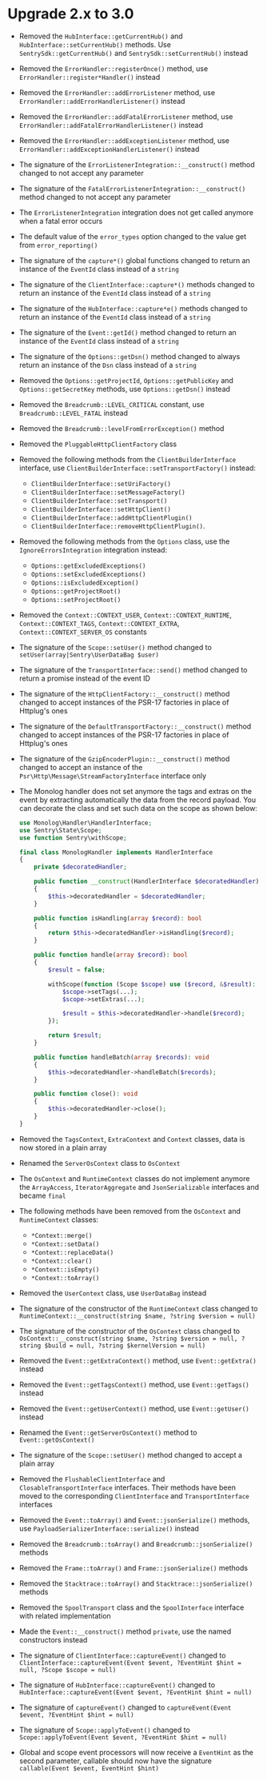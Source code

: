 # Upgrade 2.x to 3.0

- Removed the `HubInterface::getCurrentHub()` and `HubInterface::setCurrentHub()` methods. Use `SentrySdk::getCurrentHub()` and `SentrySdk::setCurrentHub()` instead
- Removed the `ErrorHandler::registerOnce()` method, use `ErrorHandler::register*Handler()` instead
- Removed the `ErrorHandler::addErrorListener` method, use `ErrorHandler::addErrorHandlerListener()` instead
- Removed the `ErrorHandler::addFatalErrorListener` method, use `ErrorHandler::addFatalErrorHandlerListener()` instead
- Removed the `ErrorHandler::addExceptionListener` method, use `ErrorHandler::addExceptionHandlerListener()` instead
- The signature of the `ErrorListenerIntegration::__construct()` method changed to not accept any parameter
- The signature of the `FatalErrorListenerIntegration::__construct()` method changed to not accept any parameter
- The `ErrorListenerIntegration` integration does not get called anymore when a fatal error occurs
- The default value of the `error_types` option changed to the value get from `error_reporting()`
- The signature of the `capture*()` global functions changed to return an instance of the `EventId` class instead of a `string`
- The signature of the `ClientInterface::capture*()` methods changed to return an instance of the `EventId` class instead of a `string`
- The signature of the `HubInterface::capture*e()` methods changed to return an instance of the `EventId` class instead of a `string`
- The signature of the `Event::getId()` method changed to return an instance of the `EventId` class instead of a `string`
- The signature of the `Options::getDsn()` method changed to always return an instance of the `Dsn` class instead of a `string`
- Removed the `Options::getProjectId`, `Options::getPublicKey` and `Options::getSecretKey` methods, use `Options::getDsn()` instead
- Removed the `Breadcrumb::LEVEL_CRITICAL` constant, use `Breadcrumb::LEVEL_FATAL` instead
- Removed the `Breadcrumb::levelFromErrorException()` method
- Removed the `PluggableHttpClientFactory` class
- Removed the following methods from the `ClientBuilderInterface` interface, use `ClientBuilderInterface::setTransportFactory()` instead:
  - `ClientBuilderInterface::setUriFactory()`
  - `ClientBuilderInterface::setMessageFactory()`
  - `ClientBuilderInterface::setTransport()`
  - `ClientBuilderInterface::setHttpClient()`
  - `ClientBuilderInterface::addHttpClientPlugin()`
  - `ClientBuilderInterface::removeHttpClientPlugin()`.
- Removed the following methods from the `Options` class, use the `IgnoreErrorsIntegration` integration instead:
  - `Options::getExcludedExceptions()`
  - `Options::setExcludedExceptions()`
  - `Options::isExcludedException()`
  - `Options::getProjectRoot()`
  - `Options::setProjectRoot()`
- Removed the `Context::CONTEXT_USER`, `Context::CONTEXT_RUNTIME`, `Context::CONTEXT_TAGS`, `Context::CONTEXT_EXTRA`, `Context::CONTEXT_SERVER_OS` constants
- The signature of the `Scope::setUser()` method changed to `setUser(array|Sentry\UserDataBag $user)`
- The signature of the `TransportInterface::send()` method changed to return a promise instead of the event ID
- The signature of the `HttpClientFactory::__construct()` method changed to accept instances of the PSR-17 factories in place of Httplug's ones
- The signature of the `DefaultTransportFactory::__construct()` method changed to accept instances of the PSR-17 factories in place of Httplug's ones
- The signature of the `GzipEncoderPlugin::__construct()` method changed to accept an instance of the `Psr\Http\Message\StreamFactoryInterface` interface only
- The Monolog handler does not set anymore the tags and extras on the event by extracting automatically the data from the record payload. You can decorate the
  class and set such data on the scope as shown below:

  ```php
  use Monolog\Handler\HandlerInterface;
  use Sentry\State\Scope;
  use function Sentry\withScope;

  final class MonologHandler implements HandlerInterface
  {
      private $decoratedHandler;

      public function __construct(HandlerInterface $decoratedHandler)
      {
          $this->decoratedHandler = $decoratedHandler;
      }

      public function isHandling(array $record): bool
      {
          return $this->decoratedHandler->isHandling($record);
      }

      public function handle(array $record): bool
      {
          $result = false;

          withScope(function (Scope $scope) use ($record, &$result): void {
              $scope->setTags(...);
              $scope->setExtras(...);

              $result = $this->decoratedHandler->handle($record);
          });

          return $result;
      }

      public function handleBatch(array $records): void
      {
          $this->decoratedHandler->handleBatch($records);
      }

      public function close(): void
      {
          $this->decoratedHandler->close();
      }
  }
  ```

- Removed the `TagsContext`, `ExtraContext` and `Context` classes, data is now stored in a plain array
- Renamed the `ServerOsContext` class to `OsContext`
- The `OsContext` and `RuntimeContext` classes do not implement anymore the `ArrayAccess`, `IteratorAggregate` and `JsonSerializable` interfaces and became `final`
- The following methods have been removed from the `OsContext` and `RuntimeContext` classes:
  - `*Context::merge()`
  - `*Context::setData()`
  - `*Context::replaceData()`
  - `*Context::clear()`
  - `*Context::isEmpty()`
  - `*Context::toArray()`
- Removed the `UserContext` class, use `UserDataBag` instead
- The signature of the constructor of the `RuntimeContext` class changed to `RuntimeContext::__construct(string $name, ?string $version = null)`
- The signature of the constructor of the `OsContext` class changed to `OsContext::__construct(string $name, ?string $version = null, ?string $build = null, ?string $kernelVersion = null)`
- Removed the `Event::getExtraContext()` method, use `Event::getExtra()` instead
- Removed the `Event::getTagsContext()` method, use `Event::getTags()` instead
- Removed the `Event::getUserContext()` method, use `Event::getUser()` instead
- Renamed the `Event::getServerOsContext()` method to `Event::getOsContext()`
- The signature of the `Scope::setUser()` method changed to accept a plain array
- Removed the `FlushableClientInterface` and `ClosableTransportInterface` interfaces. Their methods have been moved to the corresponding `ClientInterface` and `TransportInterface` interfaces
- Removed the `Event::toArray()` and `Event::jsonSerialize()` methods, use `PayloadSerializerInterface::serialize()` instead
- Removed the `Breadcrumb::toArray()` and `Breadcrumb::jsonSerialize()` methods
- Removed the `Frame::toArray()` and `Frame::jsonSerialize()` methods
- Removed the `Stacktrace::toArray()` and `Stacktrace::jsonSerialize()` methods
- Removed the `SpoolTransport` class and the `SpoolInterface` interface with related implementation
- Made the `Event::__construct()` method `private`, use the named constructors instead
- The signature of `ClientInterface::captureEvent()` changed to `ClientInterface::captureEvent(Event $event, ?EventHint $hint = null, ?Scope $scope = null)`
- The signature of `HubInterface::captureEvent()` changed to `HubInterface::captureEvent(Event $event, ?EventHint $hint = null)`
- The signature of `captureEvent()` changed to `captureEvent(Event $event, ?EventHint $hint = null)`
- The signature of `Scope::applyToEvent()` changed to `Scope::applyToEvent(Event $event, ?EventHint $hint = null)`
- Global and scope event processors will now receive a `EventHint` as the second parameter, callable should now have the signature `callable(Event $event, EventHint $hint)`
